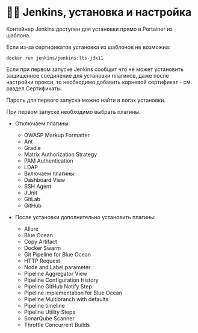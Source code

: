 # 👨🏻 Jenkins, установка и настройка

Контейнер Jenkins доступен для установки прямо в Portainer из шаблона.

Если из-за сертификатов установка из шаблонов не возможна:

```
docker run jenkins/jenkins:lts-jdk11
```

Если при первом запуске Jenkins сообщит что не может установить защищенное соединение для установки плагинов, даже после настройки прокси, то необходимо добавить корневой сертификат - см. раздел Сертификаты.

Пароль для первого запуска можно найти в логах установки.

При первом запуске необходимо выбрать плагины.

* Отключаем плагины:

    * OWASP Markup Formatter
    * Ant
    * Gradle
    * Matrix Authorization Strategy
    * PAM Authentication
    * LDAP
    * Включаем плагины:
    * Dashboard View
    * SSH Agent
    * JUnit
    * GitLab
    * GitHub
* После установки дополнительно установить плагины:
    * Allure
    * Blue Ocean
    * Copy Artifact
    * Docker Swarm
    * Git Pipeline for Blue Ocean
    * HTTP Request
    * Node and Label parameter
    * Pipeline Aggregator View
    * Pipeline Configuration History
    * Pipeline GitHub Notify Step
    * Pipeline implementation for Blue Ocean
    * Pipeline Multibranch with defaults
    * Pipeline timeline
    * Pipeline Utility Steps
    * SonarQube Scanner
    * Throttle Concurrent Builds